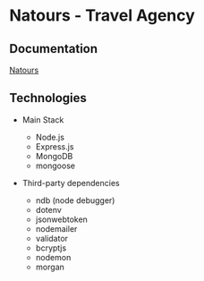 # Natours - Travel Agency

## Documentation

[Natours](https://documenter.getpostman.com/view/11271132/TVt184Si)

## Technologies

-   Main Stack

    -   Node.js
    -   Express.js
    -   MongoDB
    -   mongoose

-   Third-party dependencies
    -   ndb (node debugger)
    -   dotenv
    -   jsonwebtoken
    -   nodemailer
    -   validator
    -   bcryptjs
    -   nodemon
    -   morgan
